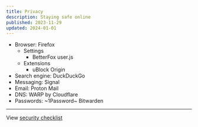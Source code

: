 ```yaml
---
title: Privacy
description: Staying safe online
published: 2023-11-29
updated: 2024-01-01
---
```


- Browser: Firefox
  - Settings
    - BetterFox user.js
  - Extensions
    - uBlock Origin
- Search engine: DuckDuckGo
- Messaging: Signal
- Email: Proton Mail
- DNS: WARP by Cloudflare
- Passwords: ~1Password~ Bitwarden

---

View [security checklist](https://brianlovin.com/security)
